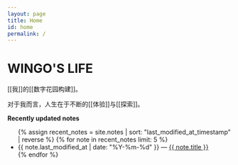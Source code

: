 ```yaml
---
layout: page
title: Home
id: home
permalink: /
---
```


# WINGO'S LIFE

[[我]]的[[数字花园构建]]。

对于我而言，人生在于不断的[[体验]]与[[探索]]。

<strong>Recently updated notes</strong>

<ul>
  {% assign recent_notes = site.notes | sort: "last_modified_at_timestamp" | reverse %}
  {% for note in recent_notes limit: 5 %}
    <li>
      {{ note.last_modified_at | date: "%Y-%m-%d" }} — <a class="internal-link" href="{{ site.baseurl }}{{ note.url }}">{{ note.title }}</a>
    </li>
  {% endfor %}
</ul>

<style>
  .wrapper {
    max-width: 46em;
  }
</style>
